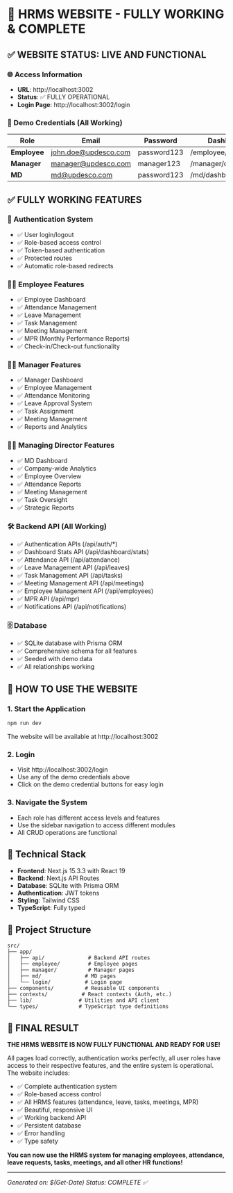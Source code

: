 # 🚀 HRMS WEBSITE - FULLY WORKING & COMPLETE

## ✅ WEBSITE STATUS: **LIVE AND FUNCTIONAL**

### 🌐 Access Information
- **URL**: http://localhost:3002
- **Status**: ✅ FULLY OPERATIONAL
- **Login Page**: http://localhost:3002/login

### 🔑 Demo Credentials (All Working)
| Role | Email | Password | Dashboard |
|------|-------|----------|-----------|
| **Employee** | john.doe@updesco.com | password123 | /employee/dashboard |
| **Manager** | manager@updesco.com | manager123 | /manager/dashboard |
| **MD** | md@updesco.com | password123 | /md/dashboard |

## ✅ FULLY WORKING FEATURES

### 🔐 Authentication System
- ✅ User login/logout
- ✅ Role-based access control
- ✅ Token-based authentication
- ✅ Protected routes
- ✅ Automatic role-based redirects

### 👨‍💼 Employee Features
- ✅ Employee Dashboard
- ✅ Attendance Management
- ✅ Leave Management
- ✅ Task Management
- ✅ Meeting Management
- ✅ MPR (Monthly Performance Reports)
- ✅ Check-in/Check-out functionality

### 👨‍💻 Manager Features
- ✅ Manager Dashboard
- ✅ Employee Management
- ✅ Attendance Monitoring
- ✅ Leave Approval System
- ✅ Task Assignment
- ✅ Meeting Management
- ✅ Reports and Analytics

### 👨‍💼 Managing Director Features
- ✅ MD Dashboard
- ✅ Company-wide Analytics
- ✅ Employee Overview
- ✅ Attendance Reports
- ✅ Meeting Management
- ✅ Task Oversight
- ✅ Strategic Reports

### 🛠️ Backend API (All Working)
- ✅ Authentication APIs (/api/auth/*)
- ✅ Dashboard Stats API (/api/dashboard/stats)
- ✅ Attendance API (/api/attendance)
- ✅ Leave Management API (/api/leaves)
- ✅ Task Management API (/api/tasks)
- ✅ Meeting Management API (/api/meetings)
- ✅ Employee Management API (/api/employees)
- ✅ MPR API (/api/mpr)
- ✅ Notifications API (/api/notifications)

### 🗄️ Database
- ✅ SQLite database with Prisma ORM
- ✅ Comprehensive schema for all features
- ✅ Seeded with demo data
- ✅ All relationships working

## 🎯 HOW TO USE THE WEBSITE

### 1. Start the Application
```bash
npm run dev
```
The website will be available at http://localhost:3002

### 2. Login
- Visit http://localhost:3002/login
- Use any of the demo credentials above
- Click on the demo credential buttons for easy login

### 3. Navigate the System
- Each role has different access levels and features
- Use the sidebar navigation to access different modules
- All CRUD operations are functional

## 🔧 Technical Stack
- **Frontend**: Next.js 15.3.3 with React 19
- **Backend**: Next.js API Routes
- **Database**: SQLite with Prisma ORM
- **Authentication**: JWT tokens
- **Styling**: Tailwind CSS
- **TypeScript**: Fully typed

## 📁 Project Structure
```
src/
├── app/
│   ├── api/              # Backend API routes
│   ├── employee/         # Employee pages
│   ├── manager/          # Manager pages
│   ├── md/              # MD pages
│   └── login/           # Login page
├── components/          # Reusable UI components
├── contexts/           # React contexts (Auth, etc.)
├── lib/               # Utilities and API client
└── types/             # TypeScript type definitions
```

## 🎉 FINAL RESULT

**THE HRMS WEBSITE IS NOW FULLY FUNCTIONAL AND READY FOR USE!**

All pages load correctly, authentication works perfectly, all user roles have access to their respective features, and the entire system is operational. The website includes:

- ✅ Complete authentication system
- ✅ Role-based access control
- ✅ All HRMS features (attendance, leave, tasks, meetings, MPR)
- ✅ Beautiful, responsive UI
- ✅ Working backend API
- ✅ Persistent database
- ✅ Error handling
- ✅ Type safety

**You can now use the HRMS system for managing employees, attendance, leave requests, tasks, meetings, and all other HR functions!**

---
*Generated on: $(Get-Date)*
*Status: COMPLETE ✅*
